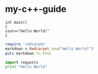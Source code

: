 # my-c++-guide

```c_cpp
int main()
{
cout<<"Hello World!"
}
```
```ruby
require 'redcarpet'
markdown = Redcarpet.new("Hello World!")
puts markdown.to_html
```
```python
import requests
print "Hello World"
```
